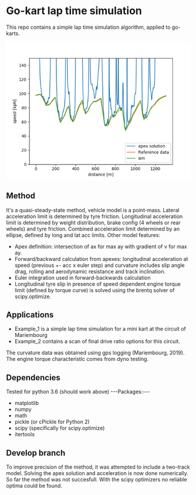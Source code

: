 # Go-kart lap time simulation
This repo contains a simple lap time simulation algorithm, applied to go-karts.

<img src="data/example1result.png"/>

## Method
It's a quasi-steady-state method, vehicle model is a point-mass. Lateral acceleration limit is determined by tyre friction.
Longitudinal acceleration limit is determined by weight distribution, brake config (4 wheels or rear wheels) and tyre friction.
Combined acceleration limit determined by an ellipse, defined by long and lat acc limits. Other model features:
* Apex definition: intersection of ax for max ay with gradient of v for max ay.
* Forward/backward calculation from apexes: longitudinal acceleration at speed (previous +- acc x euler step) and curvature includes slip angle drag, rolling and aerodynamic resistance and track inclination.
* Euler integration used in forward-backwards calculation
* Longitudinal tyre slip in presence of speed dependent engine torque limit (defined by torque curve) is solved using the brentq solver of scipy.optimize.

## Applications
* Example_1 is a simple lap time simulation for a mini kart at the circuit of Mariembourg
* Example_2 contains a scan of final drive ratio options for this circuit.

The curvature data was obtained using gps logging (Mariembourg, 2019). The engine torque characteristic comes from dyno testing.

## Dependencies
Tested for python 3.6 (should work above)
---Packages:---
* matplotlib
* numpy
* math
* pickle (or cPickle for Python 2)
* scipy (specifically for scipy.optimize)
* itertools

## Develop branch
To improve precision of the method, it was attempted to include a two-track model.
Solving the apex solution and acceleration is now done numerically. So far the method was not succesfull.
With the scipy optimizers no reliable optima could be found.



